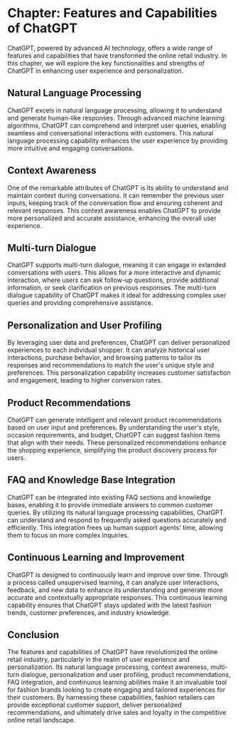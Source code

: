 Chapter: Features and Capabilities of ChatGPT
=============================================

ChatGPT, powered by advanced AI technology, offers a wide range of features and capabilities that have transformed the online retail industry. In this chapter, we will explore the key functionalities and strengths of ChatGPT in enhancing user experience and personalization.

Natural Language Processing
---------------------------

ChatGPT excels in natural language processing, allowing it to understand and generate human-like responses. Through advanced machine learning algorithms, ChatGPT can comprehend and interpret user queries, enabling seamless and conversational interactions with customers. This natural language processing capability enhances the user experience by providing more intuitive and engaging conversations.

Context Awareness
-----------------

One of the remarkable attributes of ChatGPT is its ability to understand and maintain context during conversations. It can remember the previous user inputs, keeping track of the conversation flow and ensuring coherent and relevant responses. This context awareness enables ChatGPT to provide more personalized and accurate assistance, enhancing the overall user experience.

Multi-turn Dialogue
-------------------

ChatGPT supports multi-turn dialogue, meaning it can engage in extended conversations with users. This allows for a more interactive and dynamic interaction, where users can ask follow-up questions, provide additional information, or seek clarification on previous responses. The multi-turn dialogue capability of ChatGPT makes it ideal for addressing complex user queries and providing comprehensive assistance.

Personalization and User Profiling
----------------------------------

By leveraging user data and preferences, ChatGPT can deliver personalized experiences to each individual shopper. It can analyze historical user interactions, purchase behavior, and browsing patterns to tailor its responses and recommendations to match the user's unique style and preferences. This personalization capability increases customer satisfaction and engagement, leading to higher conversion rates.

Product Recommendations
-----------------------

ChatGPT can generate intelligent and relevant product recommendations based on user input and preferences. By understanding the user's style, occasion requirements, and budget, ChatGPT can suggest fashion items that align with their needs. These personalized recommendations enhance the shopping experience, simplifying the product discovery process for users.

FAQ and Knowledge Base Integration
----------------------------------

ChatGPT can be integrated into existing FAQ sections and knowledge bases, enabling it to provide immediate answers to common customer queries. By utilizing its natural language processing capabilities, ChatGPT can understand and respond to frequently asked questions accurately and efficiently. This integration frees up human support agents' time, allowing them to focus on more complex inquiries.

Continuous Learning and Improvement
-----------------------------------

ChatGPT is designed to continuously learn and improve over time. Through a process called unsupervised learning, it can analyze user interactions, feedback, and new data to enhance its understanding and generate more accurate and contextually appropriate responses. This continuous learning capability ensures that ChatGPT stays updated with the latest fashion trends, customer preferences, and industry knowledge.

Conclusion
----------

The features and capabilities of ChatGPT have revolutionized the online retail industry, particularly in the realm of user experience and personalization. Its natural language processing, context awareness, multi-turn dialogue, personalization and user profiling, product recommendations, FAQ integration, and continuous learning abilities make it an invaluable tool for fashion brands looking to create engaging and tailored experiences for their customers. By harnessing these capabilities, fashion retailers can provide exceptional customer support, deliver personalized recommendations, and ultimately drive sales and loyalty in the competitive online retail landscape.
